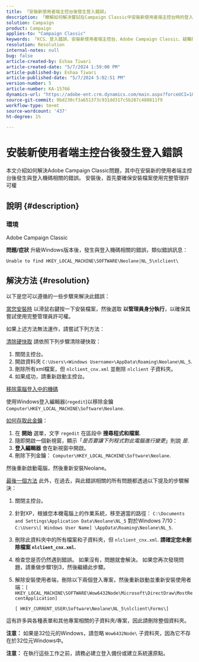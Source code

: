 ```yaml
---
title: 「安裝新使用者端主控台後發生登入錯誤」
description: 「瞭解如何解決嘗試在Campaign Classic中安裝新使用者端主控台時的登入機碼錯誤。」
solution: Campaign
product: Campaign
applies-to: "Campaign Classic"
keywords: 「KCS、登入錯誤、安裝新使用者端主控台、Adobe Campaign Classic、疑難排解、清除快取、regedit、登入機碼」
resolution: Resolution
internal-notes: null
bug: false
article-created-by: Eshaa Tiwari
article-created-date: "5/7/2024 1:59:00 PM"
article-published-by: Eshaa Tiwari
article-published-date: "5/7/2024 5:02:51 PM"
version-number: 5
article-number: KA-15766
dynamics-url: "https://adobe-ent.crm.dynamics.com/main.aspx?forceUCI=1&pagetype=entityrecord&etn=knowledgearticle&id=f984b8ed-790c-ef11-9f8a-6045bd006793"
source-git-commit: 9bd230cf3a651373c931dd317c5b287c488811f9
workflow-type: tm+mt
source-wordcount: '437'
ht-degree: 1%

---
```


# 安裝新使用者端主控台後發生登入錯誤


本文介紹如何解決Adobe Campaign Classic問題，其中在安裝新的使用者端主控台後發生與登入機碼相關的錯誤。 安裝後，首先要確保安裝檔案使用完整管理許可權

## 說明 {#description}


### 環境

Adobe Campaign Classic

<b>問題/症狀</b>
升級Windows版本後，發生與登入機碼相關的錯誤，類似錯誤訊息：


```
Unable to find HKEY_LOCAL_MACHINE\SOFTWARE\Neolane|NL_5\nlclient\
```



## 解決方法 {#resolution}


以下是您可以遵循的一些步驟來解決此錯誤：

<u>當您安裝時</u>
以滑鼠右鍵按一下安裝檔案，然後選取 <b>以管理員身分執行</b>，以確保其嘗試使用完整管理員許可權。

如果上述方法無法運作，請嘗試下列方法：

<u>清除硬快取</u>
請依照下列步驟清除硬快取：

1. 關閉主控台。
2. 開啟資料夾 `C:\Users\<Windows Username>\AppData\Roaming\Neolane\NL_5`.
3. 刪除所有xml檔案，但 `nlclient_cnx.xml` 並刪除 `nlclient` 子資料夾。
4. 如果成功，請重新啟動主控台。


<u>移除電腦登入中的機碼</u>

使用Windows登入編輯器(`regedit`)以移除金鑰 `Computer\HKEY_LOCAL_MACHINE\Software\Neolane`.

<u>如何存取此金鑰</u>：

1. 在 <b>開始</b> 選單，文字 `regedit` 在區段中 <b>搜尋程式和檔案</b>.
2. 隨即開啟一個新視窗，顯示「*是否要讓下列程式對此電腦進行變更*」則說 *是*.
3. <b>登入編輯器</b> 會在新視窗中開啟。
4. 刪除下列金鑰： `Computer\HKEY_LOCAL_MACHINE\Software\Neolane`.


然後重新啟動電腦，然後重新安裝Neolane。

<u>最後一個方法</u>
此外，在過去，與此錯誤相關的所有問題都透過以下提及的步驟解決：

1. 關閉主控台。
2. 針對XP，根據您本機電腦上的作業系統，移至適當的路徑： `C:\Documents and Settings\Application Data\Neolane\NL_5` 對於Windows 7/10： `C:\Users\[ Windows User Name] \AppData\Roaming\Neolane\NL_5`.
3. 刪除此資料夾中的所有檔案和子資料夾，但 `nlclient_cnx.xml`. <b>請確定您未刪除檔案 `nlclient_cnx.xml`.</b>
4. 檢查您是否仍然遇到錯誤。 如果沒有，問題就會解決。 如果您再次發現問題，請重做步驟1到3，然後繼續此步驟。
5. 解除安裝使用者端，刪除以下兩個登入專案，然後重新啟動並重新安裝使用者端：`[ HKEY_LOCAL_MACHINE\SOFTWARE\Wow6432Node\Microsoft\DirectDraw\MostRecentApplication]`

   `[ HKEY_CURRENT_USER\Software\Neolane\NL_5\nlclient\Forms\]`


這有許多與各種表單和其他專案相關的子資料夾/專案，因此請刪除整個資料夾。

<b>注意：</b> 如果是32位元的Windows，請忽略 `Wow6432Node\` 子資料夾，因為它不存在於32位元Windows中。

<b>注意：</b> 在執行這些工作之前，請務必建立登入備份或建立系統還原點。
